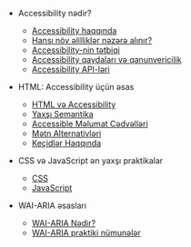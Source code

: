 - Accessibility nədir?

  - [Accessibility haqqında](accessibility-nedir/accessibility-haqqinda.md)
  - [Hansı növ əlilliklər nəzərə alınır?](accessibility-nedir/elilliyin-novleri.md)
  - [Accessibility-nin tətbiqi](accessibility-nedir/tetbiqi.md)
  - [Accessibility qaydaları və qanunvericilik](accessibility-nedir/qaydalar-ve-qanunvericilik.md)
  - [Accessibility API-ləri](accessibility-nedir/apiler.md)

- HTML: Accessibility üçün əsas

  - [HTML və Accessibility](configuration.md)
  - [Yaxşı Semantika](themes.md)
  - [Accessible Məlumat Cədvəlləri](language-highlight.md)
  - [Mətn Alternativləri](plugins.md)
  - [Keçidlər Haqqında](markdown.md)

- CSS və JavaScript ən yaxşı praktikalar

  - [CSS](css.md)
  - [JavaScript](javascript.md)

- WAI-ARIA əsasları

  - [WAI-ARIA Nədir?](wai-aria-nedir.md)
  - [WAI-ARIA praktiki nümunələr](wai-aria-numuneler.md)
